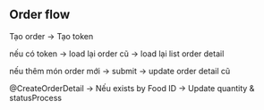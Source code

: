 ## Order flow

Tạo order -> Tạo token

nếu có token -> load lại order cũ -> load lại list order detail

nếu thêm món order mới -> submit -> update order detail cũ

@CreateOrderDetail -> Nếu exists by Food ID -> Update quantity & statusProcess
